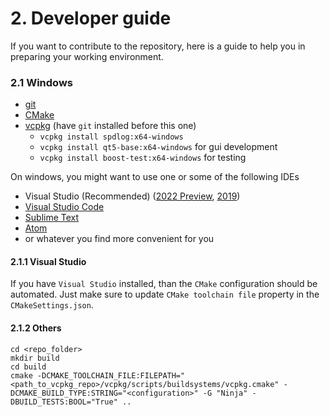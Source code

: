 # 2. Developer guide

If you want to contribute to the repository, here is a guide to help you in preparing your
working environment.

### 2.1 Windows

- [git](https://git-scm.com/download/)
- [CMake](https://cmake.org/download/)
- [vcpkg](https://vcpkg.io/en/getting-started.html) (have `git` installed before this one)
  - `vcpkg install spdlog:x64-windows`
  - `vcpkg install qt5-base:x64-windows` for gui development
  - `vcpkg install boost-test:x64-windows` for testing

On windows, you might want to use one or some of the following IDEs
- Visual Studio (Recommended) ([2022 Preview](https://visualstudio.microsoft.com/thank-you-downloading-visual-studio/?sku=community&ch=pre&rel=17), [2019](https://visualstudio.microsoft.com/thank-you-downloading-visual-studio/?sku=Community&rel=16#))
- [Visual Studio Code](https://code.visualstudio.com/sha/download?build=stable&os=win32-x64-user)
- [Sublime Text](https://download.sublimetext.com/Sublime%20Text%20Build%203211%20x64%20Setup.exe)
- [Atom](https://atom.io/download/windows_x64)
- or whatever you find more convenient for you

#### 2.1.1 Visual Studio
If you have `Visual Studio` installed, than the `CMake` configuration should be automated.
Just make sure to update `CMake toolchain file` property in the `CMakeSettings.json`.

#### 2.1.2 Others
```
cd <repo_folder>
mkdir build
cd build
cmake -DCMAKE_TOOLCHAIN_FILE:FILEPATH="<path_to_vcpkg_repo>/vcpkg/scripts/buildsystems/vcpkg.cmake" -DCMAKE_BUILD_TYPE:STRING="<configuration>" -G "Ninja" -DBUILD_TESTS:BOOL="True" .. 
```

